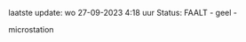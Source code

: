 laatste update: 
wo 27-09-2023  4:18   uur 
Status: FAALT - geel - 
<div class="service Y">microstation</div>